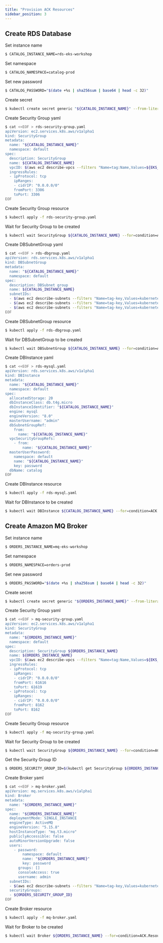 ```yaml
---
title: "Provision ACK Resources"
sidebar_position: 3
---
```


## Create RDS Database

Set instance name
```bash
$ CATALOG_INSTANCE_NAME=rds-eks-workshop
```
Set namespace
```bash
$ CATALOG_NAMESPACE=catalog-prod
```
Set new password
```bash
$ CATALOG_PASSWORD="$(date +%s | sha256sum | base64 | head -c 32)"
```
Create secret
```bash
$ kubectl create secret generic "${CATALOG_INSTANCE_NAME}" --from-literal=password="${CATALOG_PASSWORD}" --namespace default
```

Create Security Group yaml
```bash
$ cat <<EOF > rds-security-group.yaml
apiVersion: ec2.services.k8s.aws/v1alpha1
kind: SecurityGroup
metadata:
  name: "${CATALOG_INSTANCE_NAME}"
  namespace: default
spec:
  description: SecurityGroup
  name: ${CATALOG_INSTANCE_NAME}
  vpcID: $(aws ec2 describe-vpcs --filters "Name=tag:Name,Values=${EKS_CLUSTER_NAME}-vpc" --query 'Vpcs[0].VpcId')
  ingressRules:
  - ipProtocol: tcp
    ipRanges:
    - cidrIP: "0.0.0.0/0"
    fromPort: 3306
    toPort: 3306
EOF
```

Create Security Group resource
```bash
$ kubectl apply -f rds-security-group.yaml
```

Wait for Security Group to be created
```bash
$ kubectl wait SecurityGroup ${CATALOG_INSTANCE_NAME} --for=condition=ACK.ResourceSynced
```

Create DBSubnetGroup yaml
```bash
$ cat <<EOF > rds-dbgroup.yaml
apiVersion: rds.services.k8s.aws/v1alpha1
kind: DBSubnetGroup
metadata:
  name: "${CATALOG_INSTANCE_NAME}"
  namespace: default
spec:
  description: DBSubnet group
  name: ${CATALOG_INSTANCE_NAME}
  subnetIDs:
  - $(aws ec2 describe-subnets --filters "Name=tag-key,Values=kubernetes.io/cluster/$EKS_CLUSTER_NAME" "Name=map-public-ip-on-launch,Values=false" --query 'Subnets[0].SubnetId')
  - $(aws ec2 describe-subnets --filters "Name=tag-key,Values=kubernetes.io/cluster/$EKS_CLUSTER_NAME" "Name=map-public-ip-on-launch,Values=false" --query 'Subnets[1].SubnetId')
  - $(aws ec2 describe-subnets --filters "Name=tag-key,Values=kubernetes.io/cluster/$EKS_CLUSTER_NAME" "Name=map-public-ip-on-launch,Values=false" --query 'Subnets[2].SubnetId')
EOF
```

Create DBSubnetGroup resource
```bash
$ kubectl apply -f rds-dbgroup.yaml
```

Wait for DBSubnetGroup to be created
```bash
$ kubectl wait DBSubnetGroup ${CATALOG_INSTANCE_NAME} --for=condition=ACK.ResourceSynced
```

Create DBInstance yaml
```bash
$ cat <<EOF > rds-mysql.yaml
apiVersion: rds.services.k8s.aws/v1alpha1
kind: DBInstance
metadata:
  name: "${CATALOG_INSTANCE_NAME}"
  namespace: default
spec:
  allocatedStorage: 20
  dbInstanceClass: db.t4g.micro
  dbInstanceIdentifier: "${CATALOG_INSTANCE_NAME}"
  engine: mysql
  engineVersion: "8.0"
  masterUsername: "admin"
  dbSubnetGroupRef: 
    from: 
      name: "${CATALOG_INSTANCE_NAME}"
  vpcSecurityGroupRefs:
    - from: 
        name: "${CATALOG_INSTANCE_NAME}"
  masterUserPassword:
    namespace: default
    name: "${CATALOG_INSTANCE_NAME}"
    key: password
  dbName: catalog
EOF
```

Create DBInstance resource
```bash
$ kubectl apply -f rds-mysql.yaml
```

Wait for DBInstance to be created
```bash
$ kubectl wait DBInstance ${CATALOG_INSTANCE_NAME} --for=condition=ACK.ResourceSynced --timeout=20m
```

## Create Amazon MQ Broker 

Set instance name
```bash
$ ORDERS_INSTANCE_NAME=mq-eks-workshop
```
Set namespace
```bash
$ ORDERS_NAMESPACE=orders-prod
```
Set new password
```bash
$ ORDERS_PASSWORD="$(date +%s | sha256sum | base64 | head -c 32)"
```
Create secret
```bash
$ kubectl create secret generic "${ORDERS_INSTANCE_NAME}" --from-literal=password="${ORDERS_PASSWORD}" --namespace default
```

Create Security Group yaml
```bash
$ cat <<EOF > mq-security-group.yaml
apiVersion: ec2.services.k8s.aws/v1alpha1
kind: SecurityGroup
metadata:
  name: "${ORDERS_INSTANCE_NAME}"
  namespace: default
spec:
  description: SecurityGroup ${ORDERS_INSTANCE_NAME}
  name: ${ORDERS_INSTANCE_NAME}
  vpcID: $(aws ec2 describe-vpcs --filters "Name=tag:Name,Values=${EKS_CLUSTER_NAME}-vpc" --query 'Vpcs[0].VpcId')
  ingressRules:
  - ipProtocol: tcp
    ipRanges:
    - cidrIP: "0.0.0.0/0"
    fromPort: 61616
    toPort: 61619
  - ipProtocol: tcp
    ipRanges:
    - cidrIP: "0.0.0.0/0"
    fromPort: 8162
    toPort: 8162
EOF
```

Create Security Group resource
```bash
$ kubectl apply -f mq-security-group.yaml
```

Wait for Security Group to be created
```bash
$ kubectl wait SecurityGroup ${ORDERS_INSTANCE_NAME} --for=condition=ACK.ResourceSynced
```

Get the Security Group ID
```bash
$ ORDERS_SECURITY_GROUP_ID=$(kubectl get SecurityGroup ${ORDERS_INSTANCE_NAME} -o go-template='{{.status.id}}')
```

Create Broker yaml
```bash
$ cat <<EOF > mq-broker.yaml
apiVersion: mq.services.k8s.aws/v1alpha1
kind: Broker
metadata:
  name: "${ORDERS_INSTANCE_NAME}"
spec:
  name: "${ORDERS_INSTANCE_NAME}"
  deploymentMode: SINGLE_INSTANCE
  engineType: ActiveMQ
  engineVersion: "5.15.8"
  hostInstanceType: "mq.t3.micro"
  publiclyAccessible: false
  autoMinorVersionUpgrade: false
  users:
    - password:
        namespace: default
        name: "${ORDERS_INSTANCE_NAME}"
        key: password
      groups: []
      consoleAccess: true
      username: admin
  subnetIDs:
  - $(aws ec2 describe-subnets --filters "Name=tag-key,Values=kubernetes.io/cluster/$EKS_CLUSTER_NAME" "Name=map-public-ip-on-launch,Values=false" --query 'Subnets[0].SubnetId')
  securityGroups:
  - ${ORDERS_SECURITY_GROUP_ID}
EOF
```
 
Create Broker resource
```bash
$ kubectl apply -f mq-broker.yaml
```

Wait for Broker to be created
```bash
$ kubectl wait Broker ${ORDERS_INSTANCE_NAME} --for=condition=ACK.ResourceSynced --timeout=20m
```

